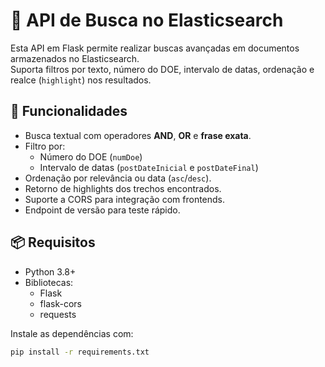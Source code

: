 # 🔎 API de Busca no Elasticsearch

Esta API em Flask permite realizar buscas avançadas em documentos armazenados no Elasticsearch.  
Suporta filtros por texto, número do DOE, intervalo de datas, ordenação e realce (`highlight`) nos resultados.

## 🚀 Funcionalidades
- Busca textual com operadores **AND**, **OR** e **frase exata**.
- Filtro por:
  - Número do DOE (`numDoe`)
  - Intervalo de datas (`postDateInicial` e `postDateFinal`)
- Ordenação por relevância ou data (`asc`/`desc`).
- Retorno de highlights dos trechos encontrados.
- Suporte a CORS para integração com frontends.
- Endpoint de versão para teste rápido.

## 📦 Requisitos
- Python 3.8+
- Bibliotecas:
  - Flask
  - flask-cors
  - requests

Instale as dependências com:
```bash
pip install -r requirements.txt
